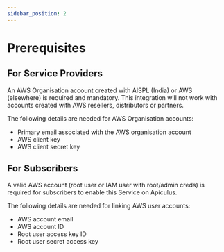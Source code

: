 ```yaml
---
sidebar_position: 2
---
```

# Prerequisites

## For Service Providers
An AWS Organisation account created with AISPL (India) or AWS (elsewhere) is required and mandatory. This integration will not work with accounts created with AWS resellers, distributors or partners.

The following details are needed for AWS Organisation accounts:

- Primary email associated with the AWS organisation account
- AWS client key
- AWS client secret key

## For Subscribers
A valid AWS account (root user or IAM user with root/admin creds) is required for subscribers to enable this Service on Apiculus.

The following details are needed for linking AWS user accounts:

- AWS account email
- AWS account ID
- Root user access key ID
- Root user secret access key



